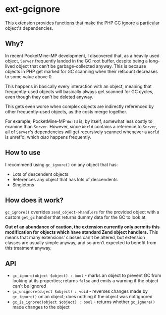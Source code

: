 # ext-gcignore

This extension provides functions that make the PHP GC ignore a particular object's dependencies.

## Why?

In recent PocketMine-MP development, I discovered that, as a heavily used object, `Server` frequently landed in the GC root buffer, despite being a long-lived object that can't be garbage-collected anyway.
This is because objects in PHP get marked for GC scanning when their refcount decreases to some value above 0.

This happens in basically every interaction with an object, meaning that frequently-used objects will basically always get scanned for GC cycles, even though they can't be deleted anyway.

This gets even worse when complex objects are indirectly referenced by other frequently-used objects, as the costs merge together.

For example, PocketMine-MP `World` is, by itself, somewhat less costly to examine than `Server`. However, since `World` contains a reference to `Server`, all of `Server`'s dependencies will get recursively scanned whenever a `World` is unref'd, which _also_ happens frequently.

## How to use

I recommend using `gc_ignore()` on any object that has:
- Lots of descendent objects
- References any object that has lots of descendents
- Singletons

## How does it work?

`gc_ignore()` overrides `zend_object->handlers` for the provided object with a custom `get_gc` handler that returns dummy data for the GC to look at.

**Out of an abundance of caution, the extension currently only permits this modification for objects which have standard Zend object handlers.**
This means that many extensions' classes can't be altered, but extension classes are usually simple anyway, and so aren't expected to benefit from this treatment anyway.

## API
- `gc_ignore(object $object) : bool` - marks an object to prevent GC from looking at its properties; returns `false` and emits a warning if the object can't be ignored
- `gc_unignore(object $object) : void` - reverses changes made by `gc_ignore()` on an object; does nothing if the object was not ignored
- `gc_is_ignored(object $object) : bool` - returns whether `gc_ignore()` made changes to the object
